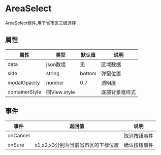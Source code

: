 # AreaSelect
AreaSelect组件,用于省市区三级选择

## 属性
| 属性 | 类型 | 默认值 | 说明 |
|---|---|---|---|
|data|json数组|无|区域数据|
|side|string|bottom|弹窗位置|
|modalOpacity|number|0.7|透明度|
| containerStyle | 同View.style |  | 底部背景框样式


## 事件
| 事件 | 返回值 | 说明 |
|---|---|---|
| onCancel |  | 取消按钮事件
| onSure | x1,x2,x3分别为当前省市区的下标位置 | 确认按钮事件

